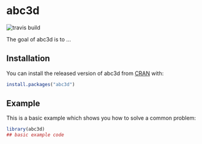 
# abc3d

<!-- badges: start -->
![travis build](https://img.shields.io/travis/valeriabonapersona/abc3d.svg?branch=master)

<!-- badges: end -->

The goal of abc3d is to ...

## Installation

You can install the released version of abc3d from [CRAN](https://CRAN.R-project.org) with:

``` r
install.packages("abc3d")
```

## Example

This is a basic example which shows you how to solve a common problem:

``` r
library(abc3d)
## basic example code
```

